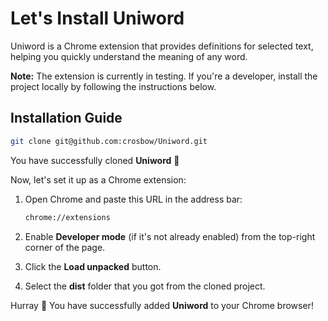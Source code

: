# Let's Install **Uniword**

Uniword is a Chrome extension that provides definitions for selected text, helping you quickly understand the meaning of any word.

**Note:** The extension is currently in testing. If you're a developer, install the project locally by following the instructions below.

## Installation Guide

```bash
git clone git@github.com:crosbow/Uniword.git
```

You have successfully cloned **Uniword** 👏

Now, let's set it up as a Chrome extension:

1. Open Chrome and paste this URL in the address bar:
   ```bash
   chrome://extensions
   ```

2. Enable **Developer mode** (if it's not already enabled) from the top-right corner of the page.

3. Click the **Load unpacked** button.

4. Select the **dist** folder that you got from the cloned project.

Hurray 🎊 You have successfully added **Uniword** to your Chrome browser!
